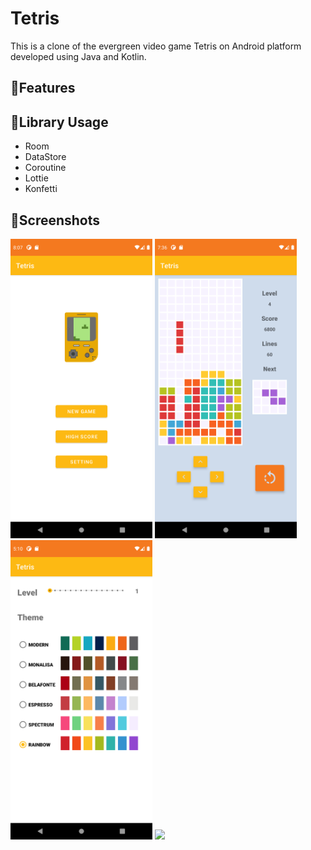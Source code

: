 # Tetris

This is a clone of the evergreen video game Tetris on Android platform developed using Java and Kotlin. 

## 🧐Features 


## 📝Library Usage
* Room 
* DataStore
* Coroutine
* Lottie
* Konfetti

## 🎈Screenshots

<img src="Screenshot/start.png" width="45%">&#160;<img src="Screenshot/game.png" width="45%">
<img src="Screenshot/setting.png" width="45%">&#160;<img src="Screenshot/history.png" width="45%">
